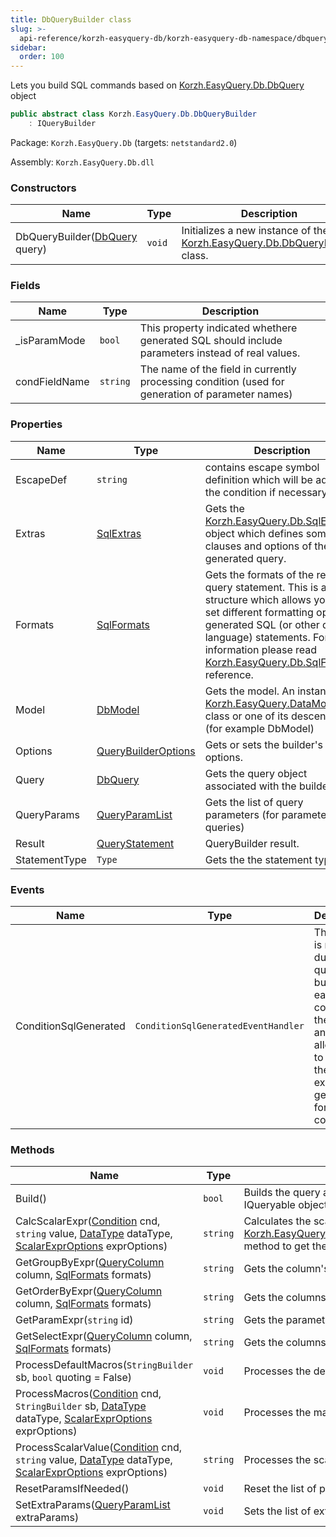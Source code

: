 ```yaml
---
title: DbQueryBuilder class
slug: >-
  api-reference/korzh-easyquery-db/korzh-easyquery-db-namespace/dbquerybuilder-class
sidebar:
  order: 100
---
```


Lets you build SQL commands based on [Korzh.EasyQuery.Db.DbQuery](///easyquery/docs/api-reference/korzh-easyquery-db/korzh-easyquery-db-namespace/dbquery-class) object
```csharp
public abstract class Korzh.EasyQuery.Db.DbQueryBuilder
    : IQueryBuilder

```
Package: `Korzh.EasyQuery.Db` (targets: `netstandard2.0`)

Assembly: `Korzh.EasyQuery.Db.dll`

### Constructors

| Name | Type | Description | 
| --- | --- | --- | 
| DbQueryBuilder([DbQuery](///easyquery/docs/api-reference/korzh-easyquery-db/korzh-easyquery-db-namespace/dbquery-class) query) | `void` | Initializes a new instance of the [Korzh.EasyQuery.Db.DbQueryBuilder](///easyquery/docs/api-reference/korzh-easyquery-db/korzh-easyquery-db-namespace/dbquerybuilder-class) class. | 


### Fields

| Name | Type | Description | 
| --- | --- | --- | 
| _isParamMode | `bool` | This property indicated whethere generated SQL should include parameters instead of real values. | 
| condFieldName | `string` | The name of the field in currently processing condition (used for generation of parameter names) | 


### Properties

| Name | Type | Description | 
| --- | --- | --- | 
| EscapeDef | `string` | contains escape symbol definition which will be added to the condition if necessary | 
| Extras | [SqlExtras](///easyquery/docs/api-reference/korzh-easyquery-db/korzh-easyquery-db-namespace/sqlextras-class) | Gets the [Korzh.EasyQuery.Db.SqlExtras](///easyquery/docs/api-reference/korzh-easyquery-db/korzh-easyquery-db-namespace/sqlextras-class) object which defines some extra clauses and options of the generated query. | 
| Formats | [SqlFormats](///easyquery/docs/api-reference/korzh-easyquery-db/korzh-easyquery-db-namespace/sqlformats-class) | Gets the formats of the result query statement.  This is a structure which allows you to set different formatting option of generated SQL (or other query language) statements.  For more information please read [Korzh.EasyQuery.Db.SqlFormats](///easyquery/docs/api-reference/korzh-easyquery-db/korzh-easyquery-db-namespace/sqlformats-class) reference. | 
| Model | [DbModel](///easyquery/docs/api-reference/korzh-easyquery-db/korzh-easyquery-db-namespace/dbmodel-class) | Gets the model. An instance of [Korzh.EasyQuery.DataModel](///easyquery/docs/api-reference/korzh-easyquery/korzh-easyquery-namespace/datamodel-class) class or one of its descendants (for example DbModel) | 
| Options | [QueryBuilderOptions](///easyquery/docs/api-reference/korzh-easyquery/korzh-easyquery-namespace/querybuilderoptions-class) | Gets or sets the builder's options. | 
| Query | [DbQuery](///easyquery/docs/api-reference/korzh-easyquery-db/korzh-easyquery-db-namespace/dbquery-class) | Gets the query object associated with the builder. | 
| QueryParams | [QueryParamList](///easyquery/docs/api-reference/korzh-easyquery/korzh-easyquery-namespace/queryparamlist-class) | Gets the list of query parameters (for parameterized queries) | 
| Result | [QueryStatement](///easyquery/docs/api-reference/korzh-easyquery/korzh-easyquery-namespace/querystatement-class) | QueryBuilder result. | 
| StatementType | `Type` | Gets the the statement type. | 


### Events

| Name | Type | Description | 
| --- | --- | --- | 
| ConditionSqlGenerated | `ConditionSqlGeneratedEventHandler` | This event is raised during query building for each condition in the query and it  allows you to replace the SQL expression generated for this condition. | 


### Methods

| Name | Type | Description | 
| --- | --- | --- | 
| Build() | `bool` | Builds the query and stores the result in the [Korzh.EasyQuery.Db.DbQueryBuilder.Result](///easyquery/docs/api-reference/korzh-easyquery-db/korzh-easyquery-db-namespace/dbquerybuilder-class) property.  The result could be some SQL statement or and an IQueryable object created by LINQ query builder. | 
| CalcScalarExpr([Condition](///easyquery/docs/api-reference/korzh-easyquery/korzh-easyquery-namespace/condition-class) cnd, `string` value, [DataType](///easyquery/docs/api-reference/easydata-core/easydata-namespace/datatype-enum) dataType, [ScalarExprOptions](///easyquery/docs/api-reference/korzh-easyquery/korzh-easyquery-namespace/scalarexproptions-enum) exprOptions) | `string` | Calculates the scalar value and returns SQL (or other query language) expression.  This function replaces all macros with their real values first and then call [Korzh.EasyQuery.Db.DbQueryBuilder.ProcessScalarValue(Korzh.EasyQuery.Condition,System.String,EasyData.DataType,Korzh.EasyQuery.ScalarExprOptions)](///easyquery/docs/api-reference/korzh-easyquery-db/korzh-easyquery-db-namespace/dbquerybuilder-class) method to get the result. | 
| GetGroupByExpr([QueryColumn](///easyquery/docs/api-reference/korzh-easyquery/korzh-easyquery-namespace/querycolumn-class) column, [SqlFormats](///easyquery/docs/api-reference/korzh-easyquery-db/korzh-easyquery-db-namespace/sqlformats-class) formats) | `string` | Gets the column's expression using in GROUP BY clause. | 
| GetOrderByExpr([QueryColumn](///easyquery/docs/api-reference/korzh-easyquery/korzh-easyquery-namespace/querycolumn-class) column, [SqlFormats](///easyquery/docs/api-reference/korzh-easyquery-db/korzh-easyquery-db-namespace/sqlformats-class) formats) | `string` | Gets the columns expression for ORDER BY clause. | 
| GetParamExpr(`string` id) | `string` | Gets the parameter expression. | 
| GetSelectExpr([QueryColumn](///easyquery/docs/api-reference/korzh-easyquery/korzh-easyquery-namespace/querycolumn-class) column, [SqlFormats](///easyquery/docs/api-reference/korzh-easyquery-db/korzh-easyquery-db-namespace/sqlformats-class) formats) | `string` | Gets the columns expression for SELECT clause. | 
| ProcessDefaultMacros(`StringBuilder` sb, `bool` quoting = False) | `void` | Processes the default macros such as ${{Today}}, ${{True}} and others. | 
| ProcessMacros([Condition](///easyquery/docs/api-reference/korzh-easyquery/korzh-easyquery-namespace/condition-class) cnd, `StringBuilder` sb, [DataType](///easyquery/docs/api-reference/easydata-core/easydata-namespace/datatype-enum) dataType, [ScalarExprOptions](///easyquery/docs/api-reference/korzh-easyquery/korzh-easyquery-namespace/scalarexproptions-enum) exprOptions) | `void` | Processes the macro values (both user-defined and default) | 
| ProcessScalarValue([Condition](///easyquery/docs/api-reference/korzh-easyquery/korzh-easyquery-namespace/condition-class) cnd, `string` value, [DataType](///easyquery/docs/api-reference/easydata-core/easydata-namespace/datatype-enum) dataType, [ScalarExprOptions](///easyquery/docs/api-reference/korzh-easyquery/korzh-easyquery-namespace/scalarexproptions-enum) exprOptions) | `string` | Processes the scalar value and returns SQL (or other query language) expression. | 
| ResetParamsIfNeeded() | `void` | Reset the list of parameters if its necessary | 
| SetExtraParams([QueryParamList](///easyquery/docs/api-reference/korzh-easyquery/korzh-easyquery-namespace/queryparamlist-class) extraParams) | `void` | Sets the list of extra parameters (mainly for sub-queries) |
